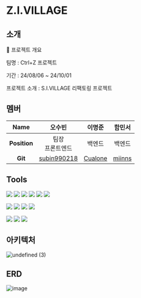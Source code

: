 # Z.I.VILLAGE

## 소개

🛒 프로젝트 개요

팀명 : Ctrl+Z 프로젝트 

기간 : 24/08/06 ~ 24/10/01

프로젝트 소개 : S.I.VILLAGE 리팩토링 프로젝트

## 멤버

|   **Name**   |오수빈|이명준|함민서|
| :----------: | :-----: | :-----: | :-----: |
| **Position** |팀장 <br/> 프론트엔드 | 백엔드|백엔드|
|   **Git**    |[subin990218](https://github.com/subin990218)|[Cualone](https://github.com/Cualone)|[miinns](https://github.com/miinns)|


## Tools
<img src="https://img.shields.io/badge/Java-007396?&style=for-the-badge&logo=Java&logoColor=white"/></a>
<img src="https://img.shields.io/badge/JPA-007396?&style=for-the-badge&logo=JPA&logoColor=white"/></a>
<img src="https://img.shields.io/badge/mysql-4479A1?style=for-the-badge&logo=mysql&logoColor=white"></a>
<img src="https://img.shields.io/badge/Spring%20Boot-6DB33F?style=for-the-badge&logo=Spring%20Boot&logoColor=white"> </a>
<img src="https://img.shields.io/badge/Spring%20Security-6DB33F?style=for-the-badge&logo=Spring%20Security&logoColor=white"></a>
<img src="https://img.shields.io/badge/JSON%20Web%20Tokens-000000?style=for-the-badge&logo=JSON%20Web%20Tokens&logoColor=white"></a>

<img src="https://img.shields.io/badge/docker-2496ED?style=for-the-badge&logo=docker&logoColor=white"> <img src="https://img.shields.io/badge/Vercel-000000?style=for-the-badge&logo=Vercel&logoColor=white"> <img src="https://img.shields.io/badge/amazonaws-DD344C?style=for-the-badge&logo=amazonaws&logoColor=white"> <img src="https://img.shields.io/badge/postman-FF6C37?style=for-the-badge&logo=postman&logoColor=white">

<img src="https://img.shields.io/badge/git-F05032?style=for-the-badge&logo=git&logoColor=white"> <img src="https://img.shields.io/badge/github-181717?style=for-the-badge&logo=github&logoColor=white"> <img src="https://img.shields.io/badge/notion-000000?style=for-the-badge&logo=notion&logoColor=white">

  
  

## 아키텍처

![undefined (3)](https://github.com/user-attachments/assets/71dd4d0a-b1f4-453d-b9f5-f22caab10d8e)

## ERD

![image](https://github.com/user-attachments/assets/638bd8dd-87ef-44c8-b3fb-d06a41f0bad4)
